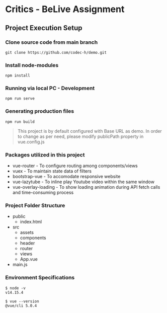 # Critics - BeLive Assignment

## Project Execution Setup

### Clone source code from main branch
```
git clone https://github.com/codec-h/demo.git
```

### Install node-modules
```
npm install
```

### Running via local PC - Development
```
npm run serve
```

### Generating production files
```
npm run build
```

>This project is by default configured with Base URL as demo. In order to change as per need, please modify publicPath property in vue.config.js

### Packages utilized in this project
- vue-router - To configure routing among components/views
- vuex - To maintain state data of filters
- bootstrap-vue - To accomodate responsive website
- vue-lazytube - To inline play Youtube video within the same window 
- vue-overlay-loading - To show loading animation during API fetch calls and time-consuming process

### Project Folder Structure
- public
    - index.html
- src
    - assets
    - components
    - header
    - router
    - views
    - App.vue
- main.js

### Environment Specifications
```
$ node -v
v14.15.4

$ vue --version
@vue/cli 5.0.4
```